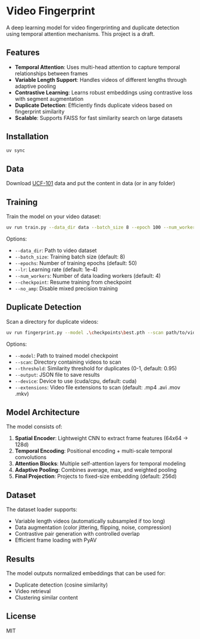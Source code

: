 # Video Fingerprint

A deep learning model for video fingerprinting and duplicate detection using temporal attention mechanisms.
This project is a draft.

## Features

- **Temporal Attention**: Uses multi-head attention to capture temporal relationships between frames
- **Variable Length Support**: Handles videos of different lengths through adaptive pooling
- **Contrastive Learning**: Learns robust embeddings using contrastive loss with segment augmentation
- **Duplicate Detection**: Efficiently finds duplicate videos based on fingerprint similarity
- **Scalable**: Supports FAISS for fast similarity search on large datasets

## Installation

```bash
uv sync
```

## Data

Download [UCF-101](https://www.crcv.ucf.edu/data/UCF101/UCF101.rar) data and put the content in data (or in any folder)

## Training

Train the model on your video dataset:

```bash
uv run train.py --data_dir data --batch_size 8 --epoch 100 --num_workers 8
```

Options:
- `--data_dir`: Path to video dataset
- `--batch_size`: Training batch size (default: 8)
- `--epochs`: Number of training epochs (default: 50)
- `--lr`: Learning rate (default: 1e-4)
- `--num_workers`: Number of data loading workers (default: 4)
- `--checkpoint`: Resume training from checkpoint
- `--no_amp`: Disable mixed precision training

## Duplicate Detection

Scan a directory for duplicate videos:

```bash
uv run fingerprint.py --model .\checkpoints\best.pth --scan path/to/videos --threshold 0.95
```

Options:
- `--model`: Path to trained model checkpoint
- `--scan`: Directory containing videos to scan
- `--threshold`: Similarity threshold for duplicates (0-1, default: 0.95)
- `--output`: JSON file to save results
- `--device`: Device to use (cuda/cpu, default: cuda)
- `--extensions`: Video file extensions to scan (default: .mp4 .avi .mov .mkv)

## Model Architecture

The model consists of:

1. **Spatial Encoder**: Lightweight CNN to extract frame features (64x64 -> 128d)
2. **Temporal Encoding**: Positional encoding + multi-scale temporal convolutions
3. **Attention Blocks**: Multiple self-attention layers for temporal modeling
4. **Adaptive Pooling**: Combines average, max, and weighted pooling
5. **Final Projection**: Projects to fixed-size embedding (default: 256d)

## Dataset

The dataset loader supports:
- Variable length videos (automatically subsampled if too long)
- Data augmentation (color jittering, flipping, noise, compression)
- Contrastive pair generation with controlled overlap
- Efficient frame loading with PyAV

## Results

The model outputs normalized embeddings that can be used for:
- Duplicate detection (cosine similarity)
- Video retrieval
- Clustering similar content

## License

MIT